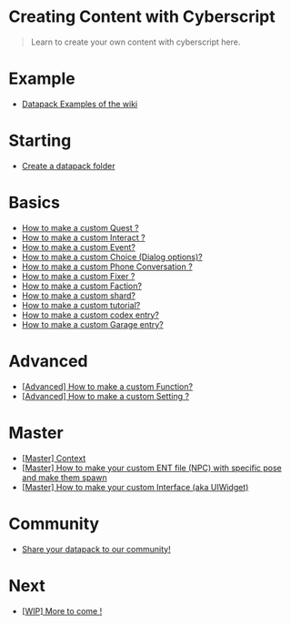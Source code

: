 # Creating Content with Cyberscript

> Learn to create your own content with cyberscript here.


# Example
- [Datapack Examples of the wiki](https://github.com/cyberscript77/datapack/raw/main/datapacks/myamazingdatapack.zip)


# Starting
 - [Create a datapack folder](create-an-datapack-folder.md)

# Basics
- [How to make a custom Quest ?](create-custom-quest.md)
- [How to make a custom Interact ?](create-custom-interact.md)
- [How to make a custom Event?](create-custom-event.md)
- [How to make a custom Choice (Dialog options)?](create-custom-choice.md)
- [How to make a custom Phone Conversation ?](create-custom-phone-conversation.md)
- [How to make a custom Fixer ?](create-custom-fixer.md)
- [How to make a custom Faction?](create-custom-faction.md)
- [How to make a custom shard?](create-custom-shard.md)
- [How to make a custom tutorial?](create-custom-tutorial.md)
- [How to make a custom codex entry?](create-custom-codex.md)
- [How to make a custom Garage entry?](create-custom-garage-entry.md)

# Advanced
- [[Advanced] How to make a custom Function?](create-function.md)
- [[Advanced] How to make a custom Setting ?](create-custom-settings.md)

# Master
- [[Master] Context](create)
- [[Master] How to make your custom ENT file (NPC) with specific pose and make them spawn](custom-npc.md)
- [[Master] How to make your custom Interface (aka UIWidget)](create-custom-interface.md)

# Community
- [Share your datapack to our community!](share-your-datapack.md)
  
# Next
- [[WIP] More to come !](work-in-progress.md)